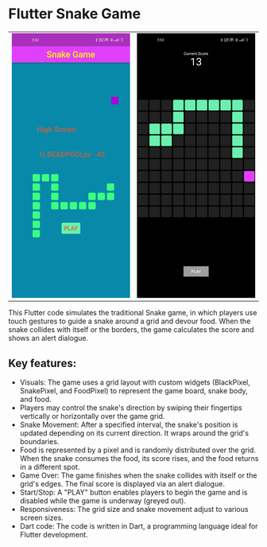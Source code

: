 # Flutter Snake Game

<table>
  <tr>
    <td><img src="HomeScreen.jpg" alt="HomePage_Screenshot"></td>
    <td><img src="GameScreen.jpg" alt="GamePage_Screenshot"></td>
  </tr>
</table>

This Flutter code simulates the traditional Snake game, in which players use touch gestures to guide a snake around a grid and devour food. When the snake collides with itself or the borders, the game calculates the score and shows an alert dialogue.

## Key features:

- Visuals: The game uses a grid layout with custom widgets (BlackPixel, SnakePixel, and FoodPixel) to represent the game board, snake body, and food.
- Players may control the snake's direction by swiping their fingertips vertically or horizontally over the game grid.
- Snake Movement: After a specified interval, the snake's position is updated depending on its current direction. It wraps around the grid's boundaries.
- Food is represented by a pixel and is randomly distributed over the grid. When the snake consumes the food, its score rises, and the food returns in a different spot.
- Game Over: The game finishes when the snake collides with itself or the grid's edges. The final score is displayed via an alert dialogue.
- Start/Stop: A "PLAY" button enables players to begin the game and is disabled while the game is underway (greyed out).
- Responsiveness: The grid size and snake movement adjust to various screen sizes.
- Dart code: The code is written in Dart, a programming language ideal for Flutter development.
